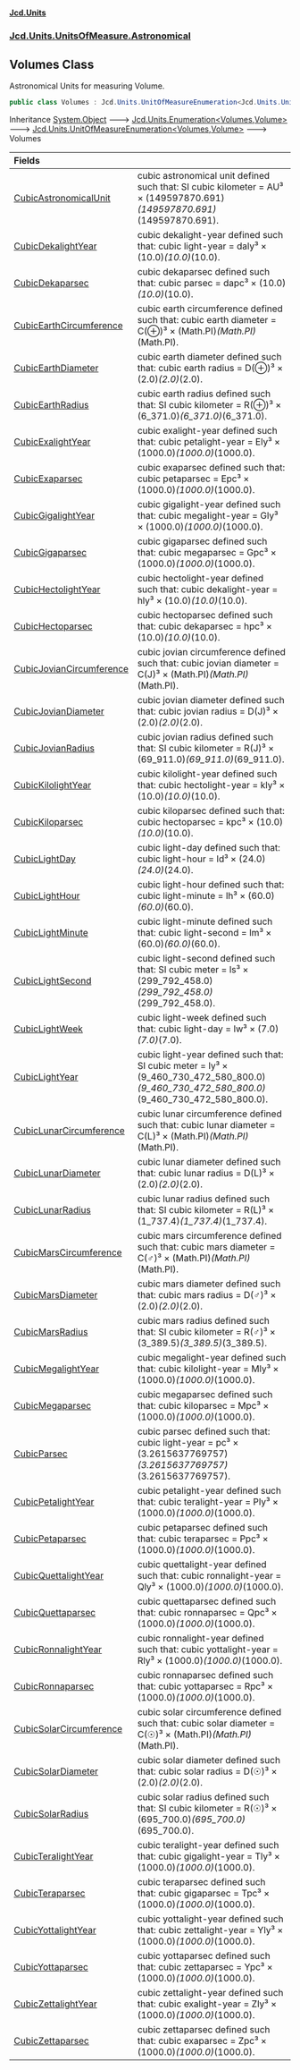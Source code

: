 #### [Jcd.Units](index 'index')
### [Jcd.Units.UnitsOfMeasure.Astronomical](Jcd.Units.UnitsOfMeasure.Astronomical 'Jcd.Units.UnitsOfMeasure.Astronomical')

## Volumes Class

Astronomical Units for measuring Volume.

```csharp
public class Volumes : Jcd.Units.UnitOfMeasureEnumeration<Jcd.Units.UnitsOfMeasure.Astronomical.Volumes, Jcd.Units.UnitTypes.Volume>
```

Inheritance [System.Object](https://docs.microsoft.com/en-us/dotnet/api/System.Object 'System.Object') &#129106; [Jcd.Units.Enumeration&lt;](Enumeration_TEnumeration,T_ 'Jcd.Units.Enumeration<TEnumeration,T>')[Volumes](Volumes 'Jcd.Units.UnitsOfMeasure.Astronomical.Volumes')[,](Enumeration_TEnumeration,T_ 'Jcd.Units.Enumeration<TEnumeration,T>')[Volume](Volume 'Jcd.Units.UnitTypes.Volume')[&gt;](Enumeration_TEnumeration,T_ 'Jcd.Units.Enumeration<TEnumeration,T>') &#129106; [Jcd.Units.UnitOfMeasureEnumeration&lt;](UnitOfMeasureEnumeration_TEnumeration,T_ 'Jcd.Units.UnitOfMeasureEnumeration<TEnumeration,T>')[Volumes](Volumes 'Jcd.Units.UnitsOfMeasure.Astronomical.Volumes')[,](UnitOfMeasureEnumeration_TEnumeration,T_ 'Jcd.Units.UnitOfMeasureEnumeration<TEnumeration,T>')[Volume](Volume 'Jcd.Units.UnitTypes.Volume')[&gt;](UnitOfMeasureEnumeration_TEnumeration,T_ 'Jcd.Units.UnitOfMeasureEnumeration<TEnumeration,T>') &#129106; Volumes

| Fields | |
| :--- | :--- |
| [CubicAstronomicalUnit](Volumes.CubicAstronomicalUnit 'Jcd.Units.UnitsOfMeasure.Astronomical.Volumes.CubicAstronomicalUnit') | cubic astronomical unit defined such that: SI cubic kilometer = AU³ × (149597870.691)*(149597870.691)*(149597870.691). |
| [CubicDekalightYear](Volumes.CubicDekalightYear 'Jcd.Units.UnitsOfMeasure.Astronomical.Volumes.CubicDekalightYear') | cubic dekalight-year defined such that: cubic light-year = daly³ × (10.0)*(10.0)*(10.0). |
| [CubicDekaparsec](Volumes.CubicDekaparsec 'Jcd.Units.UnitsOfMeasure.Astronomical.Volumes.CubicDekaparsec') | cubic dekaparsec defined such that: cubic parsec = dapc³ × (10.0)*(10.0)*(10.0). |
| [CubicEarthCircumference](Volumes.CubicEarthCircumference 'Jcd.Units.UnitsOfMeasure.Astronomical.Volumes.CubicEarthCircumference') | cubic earth circumference defined such that: cubic earth diameter = C(⊕)³ × (Math.PI)*(Math.PI)*(Math.PI). |
| [CubicEarthDiameter](Volumes.CubicEarthDiameter 'Jcd.Units.UnitsOfMeasure.Astronomical.Volumes.CubicEarthDiameter') | cubic earth diameter defined such that: cubic earth radius = D(⊕)³ × (2.0)*(2.0)*(2.0). |
| [CubicEarthRadius](Volumes.CubicEarthRadius 'Jcd.Units.UnitsOfMeasure.Astronomical.Volumes.CubicEarthRadius') | cubic earth radius defined such that: SI cubic kilometer = R(⊕)³ × (6_371.0)*(6_371.0)*(6_371.0). |
| [CubicExalightYear](Volumes.CubicExalightYear 'Jcd.Units.UnitsOfMeasure.Astronomical.Volumes.CubicExalightYear') | cubic exalight-year defined such that: cubic petalight-year = Ely³ × (1000.0)*(1000.0)*(1000.0). |
| [CubicExaparsec](Volumes.CubicExaparsec 'Jcd.Units.UnitsOfMeasure.Astronomical.Volumes.CubicExaparsec') | cubic exaparsec defined such that: cubic petaparsec = Epc³ × (1000.0)*(1000.0)*(1000.0). |
| [CubicGigalightYear](Volumes.CubicGigalightYear 'Jcd.Units.UnitsOfMeasure.Astronomical.Volumes.CubicGigalightYear') | cubic gigalight-year defined such that: cubic megalight-year = Gly³ × (1000.0)*(1000.0)*(1000.0). |
| [CubicGigaparsec](Volumes.CubicGigaparsec 'Jcd.Units.UnitsOfMeasure.Astronomical.Volumes.CubicGigaparsec') | cubic gigaparsec defined such that: cubic megaparsec = Gpc³ × (1000.0)*(1000.0)*(1000.0). |
| [CubicHectolightYear](Volumes.CubicHectolightYear 'Jcd.Units.UnitsOfMeasure.Astronomical.Volumes.CubicHectolightYear') | cubic hectolight-year defined such that: cubic dekalight-year = hly³ × (10.0)*(10.0)*(10.0). |
| [CubicHectoparsec](Volumes.CubicHectoparsec 'Jcd.Units.UnitsOfMeasure.Astronomical.Volumes.CubicHectoparsec') | cubic hectoparsec defined such that: cubic dekaparsec = hpc³ × (10.0)*(10.0)*(10.0). |
| [CubicJovianCircumference](Volumes.CubicJovianCircumference 'Jcd.Units.UnitsOfMeasure.Astronomical.Volumes.CubicJovianCircumference') | cubic jovian circumference defined such that: cubic jovian diameter = C(J)³ × (Math.PI)*(Math.PI)*(Math.PI). |
| [CubicJovianDiameter](Volumes.CubicJovianDiameter 'Jcd.Units.UnitsOfMeasure.Astronomical.Volumes.CubicJovianDiameter') | cubic jovian diameter defined such that: cubic jovian radius = D(J)³ × (2.0)*(2.0)*(2.0). |
| [CubicJovianRadius](Volumes.CubicJovianRadius 'Jcd.Units.UnitsOfMeasure.Astronomical.Volumes.CubicJovianRadius') | cubic jovian radius defined such that: SI cubic kilometer = R(J)³ × (69_911.0)*(69_911.0)*(69_911.0). |
| [CubicKilolightYear](Volumes.CubicKilolightYear 'Jcd.Units.UnitsOfMeasure.Astronomical.Volumes.CubicKilolightYear') | cubic kilolight-year defined such that: cubic hectolight-year = kly³ × (10.0)*(10.0)*(10.0). |
| [CubicKiloparsec](Volumes.CubicKiloparsec 'Jcd.Units.UnitsOfMeasure.Astronomical.Volumes.CubicKiloparsec') | cubic kiloparsec defined such that: cubic hectoparsec = kpc³ × (10.0)*(10.0)*(10.0). |
| [CubicLightDay](Volumes.CubicLightDay 'Jcd.Units.UnitsOfMeasure.Astronomical.Volumes.CubicLightDay') | cubic light-day defined such that: cubic light-hour = ld³ × (24.0)*(24.0)*(24.0). |
| [CubicLightHour](Volumes.CubicLightHour 'Jcd.Units.UnitsOfMeasure.Astronomical.Volumes.CubicLightHour') | cubic light-hour defined such that: cubic light-minute = lh³ × (60.0)*(60.0)*(60.0). |
| [CubicLightMinute](Volumes.CubicLightMinute 'Jcd.Units.UnitsOfMeasure.Astronomical.Volumes.CubicLightMinute') | cubic light-minute defined such that: cubic light-second = lm³ × (60.0)*(60.0)*(60.0). |
| [CubicLightSecond](Volumes.CubicLightSecond 'Jcd.Units.UnitsOfMeasure.Astronomical.Volumes.CubicLightSecond') | cubic light-second defined such that: SI cubic meter = ls³ × (299_792_458.0)*(299_792_458.0)*(299_792_458.0). |
| [CubicLightWeek](Volumes.CubicLightWeek 'Jcd.Units.UnitsOfMeasure.Astronomical.Volumes.CubicLightWeek') | cubic light-week defined such that: cubic light-day = lw³ × (7.0)*(7.0)*(7.0). |
| [CubicLightYear](Volumes.CubicLightYear 'Jcd.Units.UnitsOfMeasure.Astronomical.Volumes.CubicLightYear') | cubic light-year defined such that: SI cubic meter = ly³ × (9_460_730_472_580_800.0)*(9_460_730_472_580_800.0)*(9_460_730_472_580_800.0). |
| [CubicLunarCircumference](Volumes.CubicLunarCircumference 'Jcd.Units.UnitsOfMeasure.Astronomical.Volumes.CubicLunarCircumference') | cubic lunar circumference defined such that: cubic lunar diameter = C(L)³ × (Math.PI)*(Math.PI)*(Math.PI). |
| [CubicLunarDiameter](Volumes.CubicLunarDiameter 'Jcd.Units.UnitsOfMeasure.Astronomical.Volumes.CubicLunarDiameter') | cubic lunar diameter defined such that: cubic lunar radius = D(L)³ × (2.0)*(2.0)*(2.0). |
| [CubicLunarRadius](Volumes.CubicLunarRadius 'Jcd.Units.UnitsOfMeasure.Astronomical.Volumes.CubicLunarRadius') | cubic lunar radius defined such that: SI cubic kilometer = R(L)³ × (1_737.4)*(1_737.4)*(1_737.4). |
| [CubicMarsCircumference](Volumes.CubicMarsCircumference 'Jcd.Units.UnitsOfMeasure.Astronomical.Volumes.CubicMarsCircumference') | cubic mars circumference defined such that: cubic mars diameter = C(♂)³ × (Math.PI)*(Math.PI)*(Math.PI). |
| [CubicMarsDiameter](Volumes.CubicMarsDiameter 'Jcd.Units.UnitsOfMeasure.Astronomical.Volumes.CubicMarsDiameter') | cubic mars diameter defined such that: cubic mars radius = D(♂)³ × (2.0)*(2.0)*(2.0). |
| [CubicMarsRadius](Volumes.CubicMarsRadius 'Jcd.Units.UnitsOfMeasure.Astronomical.Volumes.CubicMarsRadius') | cubic mars radius defined such that: SI cubic kilometer = R(♂)³ × (3_389.5)*(3_389.5)*(3_389.5). |
| [CubicMegalightYear](Volumes.CubicMegalightYear 'Jcd.Units.UnitsOfMeasure.Astronomical.Volumes.CubicMegalightYear') | cubic megalight-year defined such that: cubic kilolight-year = Mly³ × (1000.0)*(1000.0)*(1000.0). |
| [CubicMegaparsec](Volumes.CubicMegaparsec 'Jcd.Units.UnitsOfMeasure.Astronomical.Volumes.CubicMegaparsec') | cubic megaparsec defined such that: cubic kiloparsec = Mpc³ × (1000.0)*(1000.0)*(1000.0). |
| [CubicParsec](Volumes.CubicParsec 'Jcd.Units.UnitsOfMeasure.Astronomical.Volumes.CubicParsec') | cubic parsec defined such that: cubic light-year = pc³ × (3.2615637769757)*(3.2615637769757)*(3.2615637769757). |
| [CubicPetalightYear](Volumes.CubicPetalightYear 'Jcd.Units.UnitsOfMeasure.Astronomical.Volumes.CubicPetalightYear') | cubic petalight-year defined such that: cubic teralight-year = Ply³ × (1000.0)*(1000.0)*(1000.0). |
| [CubicPetaparsec](Volumes.CubicPetaparsec 'Jcd.Units.UnitsOfMeasure.Astronomical.Volumes.CubicPetaparsec') | cubic petaparsec defined such that: cubic teraparsec = Ppc³ × (1000.0)*(1000.0)*(1000.0). |
| [CubicQuettalightYear](Volumes.CubicQuettalightYear 'Jcd.Units.UnitsOfMeasure.Astronomical.Volumes.CubicQuettalightYear') | cubic quettalight-year defined such that: cubic ronnalight-year = Qly³ × (1000.0)*(1000.0)*(1000.0). |
| [CubicQuettaparsec](Volumes.CubicQuettaparsec 'Jcd.Units.UnitsOfMeasure.Astronomical.Volumes.CubicQuettaparsec') | cubic quettaparsec defined such that: cubic ronnaparsec = Qpc³ × (1000.0)*(1000.0)*(1000.0). |
| [CubicRonnalightYear](Volumes.CubicRonnalightYear 'Jcd.Units.UnitsOfMeasure.Astronomical.Volumes.CubicRonnalightYear') | cubic ronnalight-year defined such that: cubic yottalight-year = Rly³ × (1000.0)*(1000.0)*(1000.0). |
| [CubicRonnaparsec](Volumes.CubicRonnaparsec 'Jcd.Units.UnitsOfMeasure.Astronomical.Volumes.CubicRonnaparsec') | cubic ronnaparsec defined such that: cubic yottaparsec = Rpc³ × (1000.0)*(1000.0)*(1000.0). |
| [CubicSolarCircumference](Volumes.CubicSolarCircumference 'Jcd.Units.UnitsOfMeasure.Astronomical.Volumes.CubicSolarCircumference') | cubic solar circumference defined such that: cubic solar diameter = C(☉)³ × (Math.PI)*(Math.PI)*(Math.PI). |
| [CubicSolarDiameter](Volumes.CubicSolarDiameter 'Jcd.Units.UnitsOfMeasure.Astronomical.Volumes.CubicSolarDiameter') | cubic solar diameter defined such that: cubic solar radius = D(☉)³ × (2.0)*(2.0)*(2.0). |
| [CubicSolarRadius](Volumes.CubicSolarRadius 'Jcd.Units.UnitsOfMeasure.Astronomical.Volumes.CubicSolarRadius') | cubic solar radius defined such that: SI cubic kilometer = R(☉)³ × (695_700.0)*(695_700.0)*(695_700.0). |
| [CubicTeralightYear](Volumes.CubicTeralightYear 'Jcd.Units.UnitsOfMeasure.Astronomical.Volumes.CubicTeralightYear') | cubic teralight-year defined such that: cubic gigalight-year = Tly³ × (1000.0)*(1000.0)*(1000.0). |
| [CubicTeraparsec](Volumes.CubicTeraparsec 'Jcd.Units.UnitsOfMeasure.Astronomical.Volumes.CubicTeraparsec') | cubic teraparsec defined such that: cubic gigaparsec = Tpc³ × (1000.0)*(1000.0)*(1000.0). |
| [CubicYottalightYear](Volumes.CubicYottalightYear 'Jcd.Units.UnitsOfMeasure.Astronomical.Volumes.CubicYottalightYear') | cubic yottalight-year defined such that: cubic zettalight-year = Yly³ × (1000.0)*(1000.0)*(1000.0). |
| [CubicYottaparsec](Volumes.CubicYottaparsec 'Jcd.Units.UnitsOfMeasure.Astronomical.Volumes.CubicYottaparsec') | cubic yottaparsec defined such that: cubic zettaparsec = Ypc³ × (1000.0)*(1000.0)*(1000.0). |
| [CubicZettalightYear](Volumes.CubicZettalightYear 'Jcd.Units.UnitsOfMeasure.Astronomical.Volumes.CubicZettalightYear') | cubic zettalight-year defined such that: cubic exalight-year = Zly³ × (1000.0)*(1000.0)*(1000.0). |
| [CubicZettaparsec](Volumes.CubicZettaparsec 'Jcd.Units.UnitsOfMeasure.Astronomical.Volumes.CubicZettaparsec') | cubic zettaparsec defined such that: cubic exaparsec = Zpc³ × (1000.0)*(1000.0)*(1000.0). |
